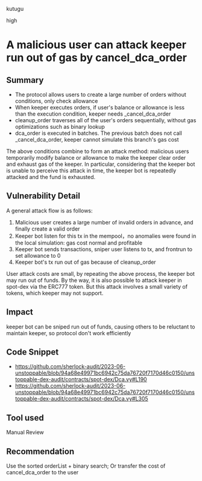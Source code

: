 kutugu

high

# A malicious user can attack keeper run out of gas by cancel_dca_order

## Summary

- The protocol allows users to create a large number of orders without conditions, only check allowance
- When keeper executes orders, if user's balance or allowance is less than the execution condition, keeper needs _cancel_dca_order
- cleanup_order traverses all of the user's orders sequentially, without gas optimizations such as binary lookup
- dca_order is executed in batches. The previous batch does not call _cancel_dca_order, keeper cannot simulate this branch's gas cost

The above conditions combine to form an attack method: malicious users temporarily modify balance or allowance to make the keeper clear order and exhaust gas of the keeper.
In particular, considering that the keeper bot is unable to perceive this attack in time, the keeper bot is repeatedly attacked and the fund is exhausted.

## Vulnerability Detail

A general attack flow is as follows:
1. Malicious user creates a large number of invalid orders in advance, and finally create a valid order
2. Keeper bot listen for this tx in the mempool，no anomalies were found in the local simulation: gas cost normal and profitable
3. Keeper bot sends transactions, sniper user listens to tx, and frontrun to set allowance to 0
4. Keeper bot's tx run out of gas because of cleanup_order

User attack costs are small, by repeating the above process, the keeper bot may run out of funds.
By the way, it is also possible to attack keeper in spot-dex via the ERC777 token. But this attack involves a small variety of tokens, which keeper may not support.

## Impact

keeper bot can be sniped run out of funds, causing others to be reluctant to maintain keeper, so protocol don't work efficiently

## Code Snippet

- https://github.com/sherlock-audit/2023-06-unstoppable/blob/94a68e49971bc6942c75da76720f7170d46c0150/unstoppable-dex-audit/contracts/spot-dex/Dca.vy#L190
- https://github.com/sherlock-audit/2023-06-unstoppable/blob/94a68e49971bc6942c75da76720f7170d46c0150/unstoppable-dex-audit/contracts/spot-dex/Dca.vy#L305

## Tool used

Manual Review

## Recommendation

Use the sorted orderList + binary search; Or transfer the cost of cancel_dca_order to the user
